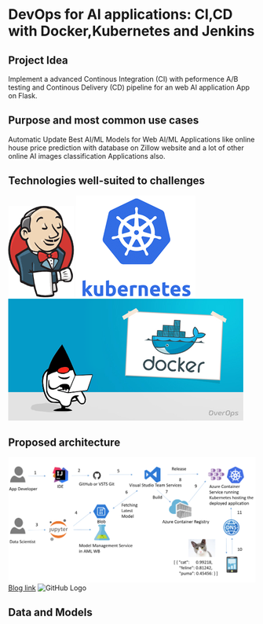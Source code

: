 # DevOps for AI applications: CI,CD with Docker,Kubernetes and Jenkins

## Project Idea 
Implement a advanced Continous Integration (CI) with peformence A/B testing and Continous Delivery (CD) pipeline for an web AI application App on Flask.
## Purpose and most common use cases

Automatic Update Best AI/ML Models for Web AI/ML Applications like online house price prediction with database on Zillow website and a lot of other online AI images classification Applications also. 

## Technologies well-suited to challenges
![GitHub Logo](/jenkins.png)
![GitHub Logo](/kubernetes.png)
![GitHub Logo](/docker.png)

## Proposed architecture
![GitHub Logo](/Architecture.png)
[Blog link](https://docs.microsoft.com/en-us/azure/machine-learning/team-data-science-process/ci-cd-flask)
![GitHub Logo](/Untitled_darwing_(3).png)
## Data and Models
